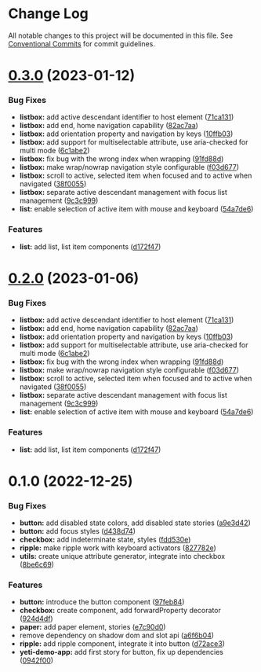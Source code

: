 # Change Log

All notable changes to this project will be documented in this file.
See [Conventional Commits](https://conventionalcommits.org) for commit guidelines.

# [0.3.0](https://github.com/PavelPleshko/yeti-design/compare/@yeti-design/components@0.1.0...@yeti-design/components@0.3.0) (2023-01-12)

### Bug Fixes

-   **listbox:** add active descendant identifier to host element ([71ca131](https://github.com/PavelPleshko/yeti-design/commit/71ca1316db6ec6a4f8e4dd2c4666db303a01e881))
-   **listbox:** add end, home navigation capability ([82ac7aa](https://github.com/PavelPleshko/yeti-design/commit/82ac7aa92ebbd530e055bf9ae6b72bf40e84a4b6))
-   **listbox:** add orientation property and navigation by keys ([10ffb03](https://github.com/PavelPleshko/yeti-design/commit/10ffb03e3c53b2b5b2c0bdeb57ca31ee1fab0a2a))
-   **listbox:** add support for multiselectable attribute, use aria-checked for multi mode ([6c1abe2](https://github.com/PavelPleshko/yeti-design/commit/6c1abe2ebed21dede48845c8107dcf829dce3351))
-   **listbox:** fix bug with the wrong index when wrapping ([91fd88d](https://github.com/PavelPleshko/yeti-design/commit/91fd88d06b10dbfba1c0a0e6dad73eb845b57b8f))
-   **listbox:** make wrap/nowrap navigation style configurable ([f03d677](https://github.com/PavelPleshko/yeti-design/commit/f03d67788ad57b5bcec08af74b7698178e6808e4))
-   **listbox:** scroll to active, selected item when focused and to active when navigated ([38f0055](https://github.com/PavelPleshko/yeti-design/commit/38f0055fb6988428cd4dba18d66ec2399b6fa0e3))
-   **listbox:** separate active descendant management with focus list management ([9c3c999](https://github.com/PavelPleshko/yeti-design/commit/9c3c9995c0932082abe286ac598915f92ce630ee))
-   **list:** enable selection of active item with mouse and keyboard ([54a7de6](https://github.com/PavelPleshko/yeti-design/commit/54a7de6481df72a67fd6a372b0b46876bf724888))

### Features

-   **list:** add list, list item components ([d172f47](https://github.com/PavelPleshko/yeti-design/commit/d172f47d0d35a4cb059ef82944b8c305b248e72e))

# [0.2.0](https://personal/PavelPleshko/yeti-design/compare/@yeti-design/components@0.1.0...@yeti-design/components@0.2.0) (2023-01-06)

### Bug Fixes

-   **listbox:** add active descendant identifier to host element ([71ca131](https://personal/PavelPleshko/yeti-design/commits/71ca1316db6ec6a4f8e4dd2c4666db303a01e881))
-   **listbox:** add end, home navigation capability ([82ac7aa](https://personal/PavelPleshko/yeti-design/commits/82ac7aa92ebbd530e055bf9ae6b72bf40e84a4b6))
-   **listbox:** add orientation property and navigation by keys ([10ffb03](https://personal/PavelPleshko/yeti-design/commits/10ffb03e3c53b2b5b2c0bdeb57ca31ee1fab0a2a))
-   **listbox:** add support for multiselectable attribute, use aria-checked for multi mode ([6c1abe2](https://personal/PavelPleshko/yeti-design/commits/6c1abe2ebed21dede48845c8107dcf829dce3351))
-   **listbox:** fix bug with the wrong index when wrapping ([91fd88d](https://personal/PavelPleshko/yeti-design/commits/91fd88d06b10dbfba1c0a0e6dad73eb845b57b8f))
-   **listbox:** make wrap/nowrap navigation style configurable ([f03d677](https://personal/PavelPleshko/yeti-design/commits/f03d67788ad57b5bcec08af74b7698178e6808e4))
-   **listbox:** scroll to active, selected item when focused and to active when navigated ([38f0055](https://personal/PavelPleshko/yeti-design/commits/38f0055fb6988428cd4dba18d66ec2399b6fa0e3))
-   **listbox:** separate active descendant management with focus list management ([9c3c999](https://personal/PavelPleshko/yeti-design/commits/9c3c9995c0932082abe286ac598915f92ce630ee))
-   **list:** enable selection of active item with mouse and keyboard ([54a7de6](https://personal/PavelPleshko/yeti-design/commits/54a7de6481df72a67fd6a372b0b46876bf724888))

### Features

-   **list:** add list, list item components ([d172f47](https://personal/PavelPleshko/yeti-design/commits/d172f47d0d35a4cb059ef82944b8c305b248e72e))

# 0.1.0 (2022-12-25)

### Bug Fixes

-   **button:** add disabled state colors, add disabled state stories ([a9e3d42](https://personal/PavelPleshko/yeti-design/commits/a9e3d4206f18fa5039926e11c1eb58e16622feed))
-   **button:** add focus styles ([d438d74](https://personal/PavelPleshko/yeti-design/commits/d438d74099e86c0be3c0386a4e30ac3095fa3355))
-   **checkbox:** add indeterminate state, styles ([fdd530e](https://personal/PavelPleshko/yeti-design/commits/fdd530eb1671febab3c4bf3e948a01c83429a1ea))
-   **ripple:** make ripple work with keyboard activators ([827782e](https://personal/PavelPleshko/yeti-design/commits/827782e78343437f36873813316b7103e956a8f4))
-   **utils:** create unique attribute generator, integrate into checkbox ([8be6c69](https://personal/PavelPleshko/yeti-design/commits/8be6c69a1010fbe182d8d16bba4ed8dcb6f3e754))

### Features

-   **button:** introduce the button component ([97feb84](https://personal/PavelPleshko/yeti-design/commits/97feb848e271497aa09643497a1e6986e8a49112))
-   **checkbox:** create component, add forwardProperty decorator ([924d4df](https://personal/PavelPleshko/yeti-design/commits/924d4df791d3cab8ce0339d253488db78ec73f64))
-   **paper:** add paper element, stories ([e7c90d0](https://personal/PavelPleshko/yeti-design/commits/e7c90d06df23634cc10a553671f1634ca40682d4))
-   remove dependency on shadow dom and slot api ([a6f6b04](https://personal/PavelPleshko/yeti-design/commits/a6f6b04325103a92fe1a199cc6ceed26d26fadfc))
-   **ripple:** add ripple component, integrate it into button ([d72ace3](https://personal/PavelPleshko/yeti-design/commits/d72ace39ba88c95c3fafd1291853d74dcd279c86))
-   **yeti-demo-app:** add first story for button, fix up dependencies ([0942f00](https://personal/PavelPleshko/yeti-design/commits/0942f00c4830e86706c4bea463e8e05405915484))
